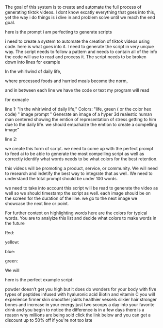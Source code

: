 The goal of this system is to create and automate the full process of generating tiktok videos. I dont know excatly everything that goes into this, yet the way i do things is i dive in and problem solve until we reach the end goal.

here is the prompt i am perfecting to generate scripts

i need to create a system to automate the creation of tiktok videos using code. here is what goes into it. I need to generate the script in very unqiue way. The script needs to follow a pattern and needs to contain all of the info the code will use to read and process it. The script needs to be broken down into lines for example

In the whirlwind of daily life,

where processed foods and hurried meals become the norm,

and in between each line we have the code or text my program will read 

for exmaple 

line 1:
"In the whirlwind of daily life,"
Colors: "life, green ( or the color hex code) "
image prompt " Generate an image of a hyper 3d realestic human man centered showing the emtion of representation of stress getting to him due to the daily life. we should empahaize the emtion to create a compelling image"

line 2: 

we create this form of script. we need to come up with the perfect prompt to feed ai to be able to generate the most compelling script as well as correctly identify what words needs to be what colors for the best retention. 

this videos will be promoting a product, service, or community. We will need to research and indetify the best way to integrate that as well. We need to understand the total prompt should be under 100 words.

we need to take into account this script will be read to generate the video as well so we should timestamp the script as well. 
each image should be on the screen for the duration of the line. we go to the next image we showcase the next line or point. 

For further context on highlighting words here are the colors for typical words. You are to analyize this list and decide what colors to make words in the future

Red:

yellow:

blue:

green:

We will


here is the perfect example script:
 
powder doesn't get you high but it does do wonders for your body with five types of peptides infused with hyaluronic acid Biotin and vitamin C you will experience firmer skin smoother joints healthier vessels silkier hair stronger bones and increase in your energy just two scoops a day into your favorite drink and you begin to notice the difference is in a few days there is a reason why millions are being sold click the link below and you can get a discount up to 50% off if you're not too late





